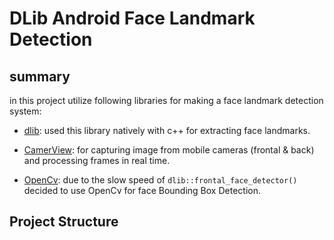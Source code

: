 # DLib Android Face Landmark Detection
## summary

in this project utilize following libraries for making a face landmark detection system:

- [dlib](http://dlib.net/): used this library natively with c++ for extracting face landmarks.

- [CamerView](https://github.com/natario1/CameraView): for capturing image from mobile cameras (frontal & back) and processing frames in real time.

- [OpenCv](https://opencv.org/android/): due to the slow speed of ```dlib::frontal_face_detector()``` decided to use OpenCv for face Bounding Box Detection.

## Project Structure
